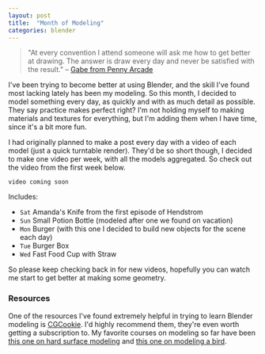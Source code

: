 ```yaml
---
layout: post
title:  "Month of Modeling"
categories: blender
---
```

 
> "At every convention I attend someone will ask me how to get better at drawing. The answer is draw every day and never be satisfied with the result."
> – [Gabe from Penny Arcade][pa]
 
I've been trying to become better at using Blender, and the skill I've found most lacking lately has been my modeling. So this month, I decided to model something every day, as quickly and with as much detail as possible. They say practice makes perfect right? I'm not holding myself to making materials and textures for everything, but I'm adding them when I have time, since it's a bit more fun. 

I had originally planned to make a post every day with a video of each model (just a quick turntable render). They'd be so short though, I decided to make one video per week, with all the models aggregated. So check out the video from the first week below.

`video coming soon`

Includes:

- `Sat` Amanda's Knife from the first episode of Hendstrom 
- `Sun` Small Potion Bottle (modeled after one we found on vacation)
- `Mon` Burger (with this one I decided to build new objects for the scene each day)
- `Tue` Burger Box 
- `Wed` Fast Food Cup with Straw 

So please keep checking back in for new videos, hopefully you can watch me start to get better at making some geometry.

### Resources
One of the resources I've found extremely helpful in trying to learn Blender modeling is [CGCookie][cgcookie]. I'd highly recommend them, they're even worth getting a subscription to. My favorite courses on modeling so far have been [this one on hard surface modeling][m4] and [this one on modeling a bird][bird]. 




[pa]: http://www.penny-arcade.com/2012/08/03/drawrings
[m4]: http://cgcookie.com/blender/cgc-series/weapon-modeling-an-m4/
[bird]: http://cgcookie.com/blender/cgc-courses/piero/
[cgcookie]: http://cgcookie.com